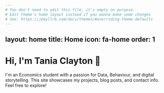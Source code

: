 ```yaml
---
# You don't need to edit this file, it's empty on purpose.
# Edit theme's home layout instead if you wanna make some changes
# See: https://jekyllrb.com/docs/themes/#overriding-theme-defaults
---
```

layout: home
title: Home
icon: fa-home
order: 1
---

# Hi, I'm Tania Clayton 👋

I'm an Economics student with a passion for Data, Behaviour, and digital storytelling. This site showcases my projects, blog posts, and contact info. Feel free to explore!
